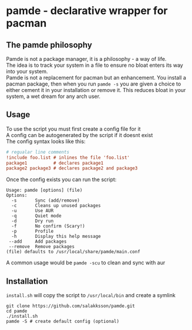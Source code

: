# pamde - declarative wrapper for pacman
## The pamde philosophy
Pamde is not a package manager, it is a philosophy - a way of life. \
The idea is to track your system in a file to ensure no bloat enters its way into your system. \
Pamde is not a replacement for pacman but an enhancement. You install a pacman package,
then when you run `pamde -s` you are given a choice to either cement it in your installation
or remove it. This reduces bloat in your system, a wet dream for any arch user.
## Usage
To use the script you must first create a config file for it \
A config can be autogenerated by the script if it doesnt exist \
The config syntax looks like this:
```ini
# regualar line comments
!include foo.list # inlines the file 'foo.list'
package1          # declares package1
package2 package3 # declares package2 and package3
```
Once the config exists you can run the script:
```
Usage: pamde [options] (file)
Options:
  -s       Sync (add/remove)
  -c       Cleans up unused packages
  -u       Use AUR
  -q       Quiet mode
  -d       Dry run
  -f       No confirm (Scary!)
  -p       Profile
  -h       Display this help message
 --add     Add packages
 --remove  Remove packages
(file) defaults to /usr/local/share/pamde/main.conf
```
A common usage would be `pamde -scu` to clean and sync with aur
## Installation
`install.sh` will copy the script to `/usr/local/bin` and create a symlink
```shell
git clone https://github.com/salakksson/pamde.git
cd pamde
./install.sh
pamde -S # create default config (optional)
```
